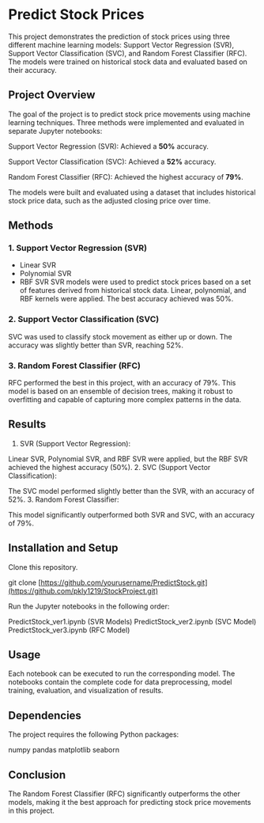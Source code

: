 # Predict Stock Prices

This project demonstrates the prediction of stock prices using three different machine learning models: Support Vector Regression (SVR), Support Vector Classification (SVC), and Random Forest Classifier (RFC). The models were trained on historical stock data and evaluated based on their accuracy.

## Project Overview

The goal of the project is to predict stock price movements using machine learning techniques. Three methods were implemented and evaluated in separate Jupyter notebooks:

Support Vector Regression (SVR): Achieved a **50%** accuracy.

Support Vector Classification (SVC): Achieved a **52%** accuracy.

Random Forest Classifier (RFC): Achieved the highest accuracy of **79%**.

The models were built and evaluated using a dataset that includes historical stock price data, such as the adjusted closing price over time.

## Methods

### 1. Support Vector Regression (SVR)

- Linear SVR
- Polynomial SVR
- RBF SVR
SVR models were used to predict stock prices based on a set of features derived from historical stock data. Linear, polynomial, and RBF kernels were applied. The best accuracy achieved was 50%.

### 2. Support Vector Classification (SVC)

SVC was used to classify stock movement as either up or down. The accuracy was slightly better than SVR, reaching 52%.

### 3. Random Forest Classifier (RFC)

RFC performed the best in this project, with an accuracy of 79%. This model is based on an ensemble of decision trees, making it robust to overfitting and capable of capturing more complex patterns in the data.

## Results

1. SVR (Support Vector Regression):

Linear SVR, Polynomial SVR, and RBF SVR were applied, but the RBF SVR achieved the highest accuracy (50%).
2. SVC (Support Vector Classification):

The SVC model performed slightly better than the SVR, with an accuracy of 52%.
3. Random Forest Classifier:

This model significantly outperformed both SVR and SVC, with an accuracy of 79%.

## Installation and Setup

Clone this repository.

git clone [https://github.com/yourusername/PredictStock.git](https://github.com/pkly1219/StockProject.git)

Run the Jupyter notebooks in the following order:

PredictStock_ver1.ipynb (SVR Models)
PredictStock_ver2.ipynb (SVC Model)
PredictStock_ver3.ipynb (RFC Model)

## Usage

Each notebook can be executed to run the corresponding model. The notebooks contain the complete code for data preprocessing, model training, evaluation, and visualization of results.

## Dependencies

The project requires the following Python packages:

numpy
pandas
matplotlib
seaborn

## Conclusion
The Random Forest Classifier (RFC) significantly outperforms the other models, making it the best approach for predicting stock price movements in this project.

